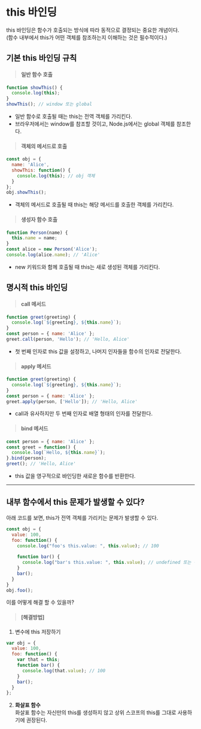 # this 바인딩
this 바인딩은 함수가 호출되는 방식에 따라 동적으로 결정되는 중요한 개념이다. <br>
(함수 내부에서 this가 어떤 객체를 참조하는지 이해하는 것은 필수적이다.)

## 기본 this 바인딩 규칙
> #### 일반 함수 호출
```js
function showThis() {
  console.log(this);
}
showThis(); // window 또는 global
```
+ 일반 함수로 호출될 때는 this는 전역 객체를 가리킨다.
+ 브라우저에서는 window를 참조할 것이고, Node.js에서는 global 객체를 참조한다.

> #### 객체의 메서드로 호출
```js
const obj = {
  name: 'Alice',
  showThis: function() {
    console.log(this); // obj 객체
  }
};
obj.showThis();
```
+ 객체의 메서드로 호출될 때 this는 해당 메서드를 호출한 객체를 가리킨다.

> #### 생성자 함수 호출
```js
function Person(name) {
  this.name = name;
}
const alice = new Person('Alice');
console.log(alice.name); // 'Alice'
```
+ new 키워드와 함께 호출될 때 this는 새로 생성된 객체를 가리킨다.

## 명시적 this 바인딩
> #### call 메서드
```js
function greet(greeting) {
  console.log(`${greeting}, ${this.name}`);
}
const person = { name: 'Alice' };
greet.call(person, 'Hello'); // 'Hello, Alice'
```
+ 첫 번째 인자로 this 값을 설정하고, 나머지 인자들을 함수의 인자로 전달한다.

> #### apply 메서드
```js
function greet(greeting) {
  console.log(`${greeting}, ${this.name}`);
}
const person = { name: 'Alice' };
greet.apply(person, ['Hello']); // 'Hello, Alice'
```
+ call과 유사하지만 두 번째 인자로 배열 형태의 인자를 전달한다.

> #### bind 메서드
```js
const person = { name: 'Alice' };
const greet = function() {
  console.log(`Hello, ${this.name}`);
}.bind(person);
greet(); // 'Hello, Alice'
```
+ this 값을 영구적으로 바인딩한 새로운 함수를 반환한다.

-----

## 내부 함수에서 this 문제가 발생할 수 있다?
아래 코드를 보면,  this가 전역 객체를 가리키는 문제가 발생할 수 있다.
```js
const obj = {
  value: 100,
  foo: function() {
    console.log("foo's this.value: ", this.value); // 100
    
    function bar() {
      console.log("bar's this.value: ", this.value); // undefined 또는 전역 객체의 value
    }
    bar();
  }
}
obj.foo();
```
이를 어떻게 해결 할 수 있을까?

> #### [해결방법]
1. 변수에 this 저장하기
```js
var obj = {
  value: 100,
  foo: function() {
    var that = this;
    function bar() {
      console.log(that.value); // 100
    }
    bar();
  }
};
```

2. **화살표 함수** <br>
화살표 함수는 자신만의 this를 생성하지 않고 상위 스코프의 this를 그대로 사용하기에 권장된다.